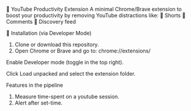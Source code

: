 📵 YouTube Productivity Extension
A minimal Chrome/Brave extension to boost your productivity by removing YouTube distractions like:
  🚫 Shorts
  🚫 Comments
  🚫 Discovery feed

🚀 Installation (via Developer Mode)
1. Clone or download this repository.
2. Open Chrome or Brave and go to: chrome://extensions/

Enable Developer mode (toggle in the top right).

Click Load unpacked and select the extension folder.

Features in the pipeline
1. Measure time-spent on a youtube session.
2. Alert after set-time.
